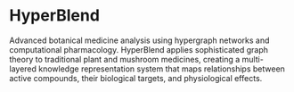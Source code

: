# HyperBlend
Advanced botanical medicine analysis using hypergraph networks and computational pharmacology. HyperBlend applies sophisticated graph theory to traditional plant and mushroom medicines, creating a multi-layered knowledge representation system that maps relationships between active compounds, their biological targets, and physiological effects.
